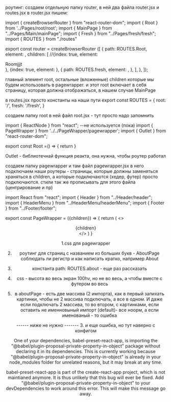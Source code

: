 
роутинг:
создаем отдельную папку router, в ней два файла router.jsx и routes.jsx
в router.jsx пишем: 

import { createBrowserRouter } from "react-router-dom";
import { Root } from '../Pages/root/root';
import { MainPage } from "../Pages/Main/mainPage";
import { Fresh } from "../Pages/fresh/fresh";
import { ROUTES } from "./routes"

export const router = createBrowserRouter ([
    {
        path: ROUTES.Root,
        element: <Root />,
        children: [
            //{index: true, element: <div>Roomjjjt</div>},
            {index: true, element: <MainPage />},
            {
                path: ROUTES.fresh,
                element: <Fresh />,
            },
        ],
    },
]);


главный элемент root, остальные (вложенные) children которые мы будем использовать в pagewrapper. и этот root включает в себя страницу,
 которая должна отображаться, в нашем случае MainPage


в routes.jsx просто константы на наши пути
export const ROUTES = {
    root: '/',
    fresh: '/fresh',
}


создаем папку root в ней файл root.jsx - тут просто надо запомнить

import { ReactNode } from "react";                  --не используется (пока)
import { PageWrapper } from '../../PageWrapper/pagewrapper';
import { Outlet } from "react-router-dom";

export const Root =() => {
    return <PageWrapper><Outlet/>  </PageWrapper>
}

Outlet - библиотечнай функция реакта, она нужна, чтобы роутер работал



создаем папку pagewrapper и там файл pagewrapper.jsx  в него подключаем
наши роутеры - страницы, которые должны заменяться храняться в children,
а которые подключаются (хедер, футер) просто подключаются. стили так же
прописывать для этого файла (центрирование и пр)


import React from "react";
import { Header } from "../Header/header";
import { HeaderMenu } from "../HeaderMenu/headerMenu";
import { Footer } from "../Footer/footer";

export const PageWrapper = ({children}) => {
    return (
        <>
        <HeaderMenu />
        <Header />
        {children}
        <Footer />
        </>
    )
}



1.css для pagewrapper

2. роутинг для страниц с названием из больших букв - AboutPage
соблюдать ли регистр и как написать кратко, например About

3. константа path: ROUTES.about - еще раз рассказать 

4. css - высота во весь экран 100hv, но не во весь, а чтобы вместе с футером во весь

5. в aboutPage - есть две массива (2 импорта), как в первый запихать
 картинки, чтобы не 2 массива подключать, а все в одном. И даже если
 подключать 2 массива, то во втором, с картинками, если оставить 
 не именновыный импорт (default)- все ноорм, а если именованый - то ошибка
  

------ ниже не нужно -------
3. и еще ошибка, но тут наверно с конфигом

One of your dependencies, babel-preset-react-app, is importing the
"@babel/plugin-proposal-private-property-in-object" package without
declaring it in its dependencies. This is currently working because
"@babel/plugin-proposal-private-property-in-object" is already in your
node_modules folder for unrelated reasons, but it may break at any time.

babel-preset-react-app is part of the create-react-app project, which
is not maintianed anymore. It is thus unlikely that this bug will
ever be fixed. Add "@babel/plugin-proposal-private-property-in-object" to
your devDependencies to work around this error. This will make this message
go away.
  
